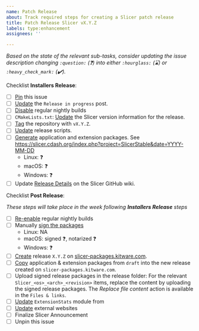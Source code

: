 ```yaml
---
name: Patch Release
about: Track required steps for creating a Slicer patch release
title: Patch Release Slicer vX.Y.Z
labels: type:enhancement
assignees: ''

---
```


<!-- Before submitting this issue, replace X.Y.Z with the corresponding value in both the title and content -->

_Based on the state of the relevant sub-tasks, consider updating the issue description changing `:question:` (:question:)  into either `:hourglass:` (:hourglass:) or `:heavy_check_mark:` (:heavy_check_mark:)._

Checklist **Installers Release**:

* [ ] [Pin](https://docs.github.com/en/enterprise-cloud@latest/issues/tracking-your-work-with-issues/pinning-an-issue-to-your-repository) this issue
* [ ] [Update](https://github.com/Slicer/Slicer/wiki/Release-Process#update-release-in-progress-post) the `Release in progress` post.
* [ ] [Disable](https://github.com/Slicer/Slicer/wiki/Release-Process#enable-or-disable-regular-nightly-builds) regular nightly builds
* [ ] `CMakeLists.txt`: [Update](https://github.com/Slicer/Slicer/wiki/Release-Process#cmakeliststxt-update-the-slicer-version-information-for-the-release) the Slicer version information for the release.
* [ ] [Tag](https://github.com/Slicer/Slicer/wiki/Release-Process#tag-the-repository) the repository with `vX.Y.Z`.
* [ ] [Update](https://github.com/Slicer/Slicer/wiki/Release-Process#update-release-scripts) release scripts.
* [ ] [Generate](https://github.com/Slicer/Slicer/wiki/Release-Process#generate-application-and-extension-packages) application and extension packages. See https://slicer.cdash.org/index.php?project=SlicerStable&date=YYYY-MM-DD
  * Linux: :question:
  * macOS: :question:
  * Windows: :question:
* [ ] Update [Release Details](https://github.com/Slicer/Slicer/wiki/Release-Details) on the Slicer GitHub wiki.

Checklist **Post Release**:

_These steps will take place in the week following **Installers Release** steps_

* [ ] [Re-enable](https://github.com/Slicer/Slicer/wiki/Release-Process#enable-or-disable-regular-nightly-builds) regular nightly builds
* [ ] Manually [sign the packages](https://github.com/Slicer/Slicer/wiki/Signing-Application-Packages)
  * Linux: NA
  * macOS: signed :question:, notarized :question:
  * Windows: :question:
* [ ] [Create](https://github.com/Slicer/Slicer/wiki/Release-Process#create-release-or-patch-release-on-slicer-packageskitwarecom) release `X.Y.Z` on [slicer-packages.kitware.com](https://slicer-packages.kitware.com/#folder/5f4474d0e1d8c75dfc705482).
* [ ] [Copy](https://github.com/Slicer/Slicer/wiki/Release-Process#copy-draft-application--extension-packages-into-the-new-release-folder) application & extension packages from `draft` into the new release created on `slicer-packages.kitware.com`.
* [ ] Upload signed release packages in the release folder: For the relevant `Slicer_<os>_<arch>_<revision>` items, replace the content by uploading the signed release packages. The _Replace file content_ action is available in the `Files & links`.
* [ ] [Update](https://github.com/Slicer/Slicer/wiki/Release-Process#update-extensionstats-module) `ExtensionStats` module from
* [ ] [Update](https://github.com/Slicer/Slicer/wiki/Release-Process#update-external-websites) external websites
* [ ] Finalize Slicer Announcement
* [ ] Unpin this issue
